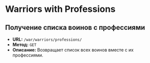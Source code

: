 # Warriors with Professions

## Получение списка воинов с профессиями

- **URL:** `/war/warriors/professions/`
- **Метод:** `GET`
- **Описание:** Возвращает список всех воинов вместе с их профессиями.
